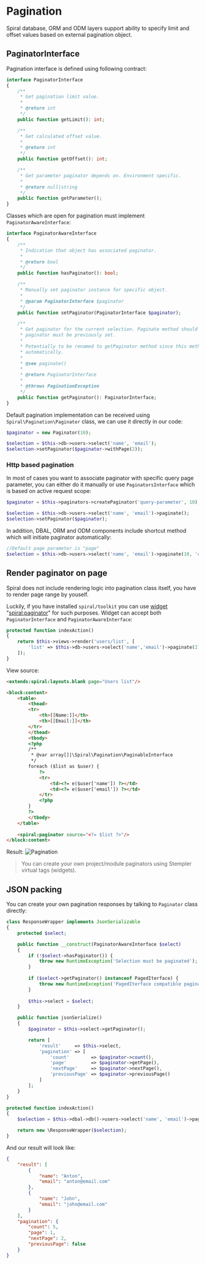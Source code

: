 # Pagination
Spiral database, ORM and ODM layers support ability to specify limit and offset values based on external pagination object.

## PaginatorInterface
Pagination interface is defined using following contract:

```php
interface PaginatorInterface
{
    /**
     * Get pagination limit value.
     *
     * @return int
     */
    public function getLimit(): int;

    /**
     * Get calculated offset value.
     *
     * @return int
     */
    public function getOffset(): int;

    /**
     * Get parameter paginator depends on. Environment specific.
     *
     * @return null|string
     */
    public function getParameter();
}
```

Classes which are open for pagination must implement `PaginatorAwareInterface`:

```php
interface PaginatorAwareInterface
{
    /**
     * Indication that object has associated paginator.
     *
     * @return bool
     */
    public function hasPaginator(): bool;

    /**
     * Manually set paginator instance for specific object.
     *
     * @param PaginatorInterface $paginator
     */
    public function setPaginator(PaginatorInterface $paginator);

    /**
     * Get paginator for the current selection. Paginate method should be already called or
     * paginator must be previously set.
     *
     * Potentially to be renamed to getPaginator method since this method does not create paginator
     * automatically.
     *
     * @see paginate()
     *
     * @return PaginatorInterface
     *
     * @throws PaginationException
     */
    public function getPaginator(): PaginatorInterface;
}
```

Default pagination implementation can be received using `Spiral\Pagination\Paginator` class, we can use it directly in our code:

```php
$paginator = new Paginator(10);

$selection = $this->db->users->select('name', 'email');
$selection->setPaginator($paginator->withPage(2));
```

### Http based pagination
In most of cases you want to associate paginator with specific query page parameter, you can either do
it manually or use `PaginatorsInterface` which is based on active request scope:

```php
$paginator = $this->paginators->createPaginator('query-parameter', 10);

$selection = $this->db->users->select('name', 'email')->paginate();
$selection->setPaginator($paginator);
```

In addition, DBAL, ORM and ODM components include shortcut method which will initiate paginator automatically:

```php
//Default page parameter is "page"
$selection = $this->db->users->select('name', 'email')->paginate(10, 'query-parameter');
```


## Render paginator on page
Spiral does not include rendering logic into pagination class itself, you have to render page range by youself.
 
Luckily, if you have installed `spiral/toolkit` you can use [widget](/v1.0.0/stempler/expert.md) "<spiral:paginator>" for such purposes. Widget can accept both `PaginatorInterface` and `PaginatorAwareInterface`:

```php
protected function indexAction()
{   
    return $this->views->render('users/list', [
        'list' => $this->db->users->select('name','email')->paginate(2)
    ]);
}
```

View source:

```html
<extends:spiral:layouts.blank page="Users list"/>

<block:content>
    <table>
        <thead>
        <tr>
            <th>[[Name:]]</th>
            <th>[[Email:]]</th>
        </tr>
        </thead>
        <tbody>
        <?php
        /**
         * @var array[]|\Spiral\Pagination\PaginableInterface
         */
        foreach ($list as $user) {
            ?>
            <tr>
                <td><?= e($user['name']) ?></td>
                <td><?= e($user['email']) ?></td>
            </tr>
            <?php
        }
        ?>
        </tbody>
    </table>
    
    <spiral:paginator source="<?= $list ?>"/>
</block:content>
```

Result:
![Pagination](https://raw.githubusercontent.com/spiral/guide/master/resources/pagination.png)

> You can create your own project/module paginators using Stempler virtual tags (widgets).

## JSON packing
You can create your own pagination responses by talking to `Paginator` class directly:

```php
class ResponseWrapper implements JsonSerializable
{
    protected $select;

    public function __construct(PaginatorAwareInterface $select)
    {
        if (!$select->hasPaginator()) {
            throw new RuntimeException('Selection must be paginated');
        }
        
        if ($select->getPaginator() instanceof PagedIterface) {
            throw new RuntimeException('PagedIterface compatible paginator is required');
        }
        
        $this->select = $select;
    }

    public function jsonSerialize()
    {
        $paginator = $this->select->getPaginator();

        return [
            'result'     => $this->select,
            'pagination' => [
                'count'        => $paginator->count(),
                'page'         => $paginator->getPage(),
                'nextPage'     => $paginator->nextPage(),
                'previousPage' => $paginator->previousPage()
            ]
        ];
    }
}
```

```php
protected function indexAction()
{
    $selection = $this->dbal->db()->users->select('name', 'email')->paginate(2);

    return new \ResponseWrapper($selection);
}
```

And our result will look like:

```json
{
    "result": [
        {
            "name": "Anton",
            "email": "anton@email.com"
        },
        {
            "name": "John",
            "email": "john@email.com"
        }
    ],
    "pagination": {
        "count": 5,
        "page": 1,
        "nextPage": 2,
        "previousPage": false
    }
}
```
